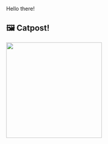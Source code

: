 Hello there!



## 🖼️ Catpost!

<sub>
    <img src="https://cdn2.thecatapi.com/images/c8f.jpg" height="256">
</sub>

